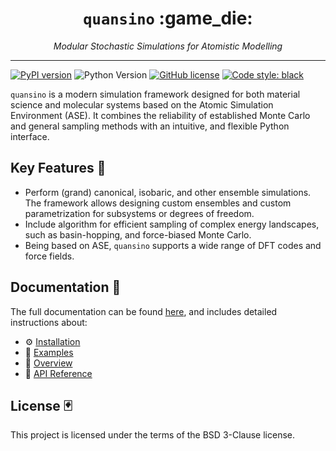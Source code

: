 <div align="center">
  <h1><code>quansino</code> :game_die:</h1>
  <p><i>Modular Stochastic Simulations for Atomistic Modelling</i></p>
</div>

***

[![PyPI version](https://badge.fury.io/py/quansino.svg)](https://badge.fury.io/py/quansino)
![Python Version](https://img.shields.io/pypi/pyversions/quansino)
[![GitHub license](https://img.shields.io/github/license/your-username/quansino)](https://github.com/your-username/quansino/blob/main/LICENSE)
[![Code style: black](https://img.shields.io/badge/code%20style-black-000000.svg)](https://github.com/psf/black)

`quansino` is a modern simulation framework designed for both material science and molecular systems based on the Atomic Simulation Environment (ASE). It combines the reliability of established Monte Carlo and general sampling methods with an intuitive, and flexible Python interface.

## Key Features :slot_machine:

- Perform (grand) canonical, isobaric, and other ensemble simulations. The framework allows designing custom ensembles and custom parametrization for subsystems or degrees of freedom.
- Include algorithm for efficient sampling of complex energy landscapes, such as basin-hopping, and force-biased Monte Carlo.
- Being based on ASE, `quansino` supports a wide range of DFT codes and force fields.

## Documentation :8ball:

The full documentation can be found [here](https://quansino.readthedocs.io), and includes detailed instructions about:

- :gear: [Installation](https://quansino.readthedocs.io/en/latest/installation/install.html)
- :thought_balloon: [Examples](https://quansino.readthedocs.io/en/latest/documentation/examples.html)
- :eyes: [Overview](https://quansino.readthedocs.io/en/latest/documentation/overview.html)
- :book: [API Reference](https://quansino.readthedocs.io/en/latest/api/index.html)

## License :black_joker:

This project is licensed under the terms of the BSD 3-Clause license.